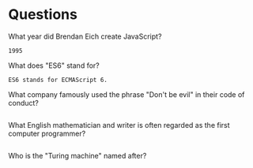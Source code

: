 # Questions

What year did Brendan Eich create JavaScript?

```
1995
```

What does "ES6" stand for?

```
ES6 stands for ECMAScript 6. 
```

What company famously used the phrase "Don't be evil" in their code of conduct?

```

```

What English mathematician and writer is often regarded as the first computer programmer?

```

```

Who is the "Turing machine" named after?

```

```
